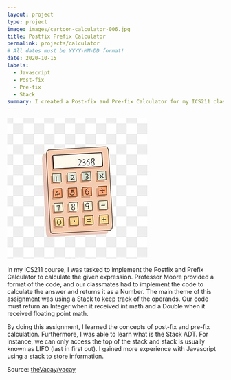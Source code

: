 ```yaml
---
layout: project
type: project
image: images/cartoon-calculator-006.jpg
title: Postfix Prefix Calculator
permalink: projects/calculator
# All dates must be YYYY-MM-DD format!
date: 2020-10-15
labels:
  - Javascript
  - Post-fix
  - Pre-fix
  - Stack
summary: I created a Post-fix and Pre-fix Calculator for my ICS211 class using Stack ADT.
---
```


<img class="ui medium right floated rounded image" src="../images/cartoon-calculator-006.jpg">

In my ICS211 course, I was tasked to implement the Postfix and Prefix Calculator to calculate the given expression. Professor Moore provided a format of the code, and our classmates had to implement the code to calculate the answer and returns it as a Number. The main theme of this assignment was using a Stack to keep track of the operands. Our code must return an Integer when it received int math and a Double when it received floating point math.


By doing this assignment, I learned the concepts of post-fix and pre-fix calculation. Furthermore, I was able to learn what is the Stack ADT. For instance, we can only access the top of the stack and stack is usually known as LIFO (last in first out). I gained more experience with Javascript using a stack to store information.

 
Source: <a href="https://github.com/theVacay/vacay"><i class="large github icon"></i>theVacay/vacay</a>
